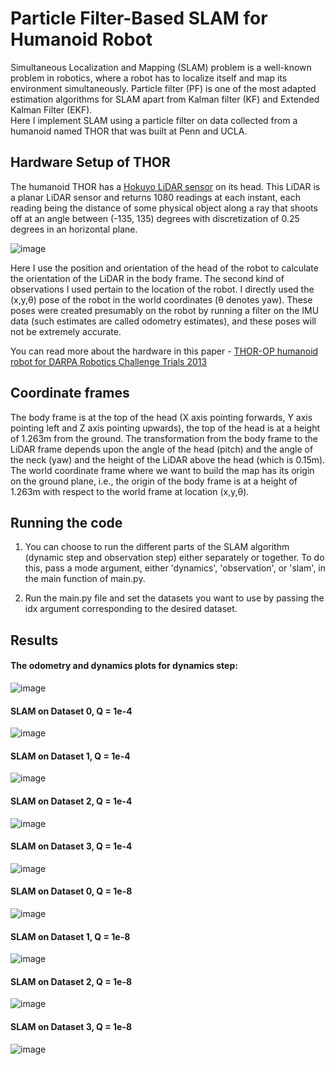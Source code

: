 # Particle Filter-Based SLAM for Humanoid Robot

Simultaneous Localization and Mapping (SLAM) problem is a well-known problem in robotics, where a robot has to localize itself and map its environment simultaneously. Particle filter (PF) is one of the most adapted estimation algorithms for SLAM apart from Kalman filter (KF) and Extended Kalman Filter (EKF).\
Here I implement SLAM using a particle filter on data collected from a humanoid named THOR that was built at Penn and UCLA.

## Hardware Setup of THOR

The humanoid THOR has a [Hokuyo LiDAR sensor](https://hokuyo-usa.com/products/lidar-obstacle-detection) on its head. This LiDAR is a planar LiDAR sensor and returns 1080 readings at each instant, each reading being the distance of some physical object along a ray that shoots off at an angle between (-135, 135) degrees with discretization of 0.25 degrees in an horizontal plane.

![image](https://user-images.githubusercontent.com/38180831/205529594-cda1e25e-a384-4bf2-b0ca-0a23c0719735.png)

Here I use the position and orientation of the head of the robot to calculate the orientation of the LiDAR in the body frame. The second kind of observations I used pertain to the location of the robot. I  directly used the (x,y,θ) pose of the robot in the world coordinates (θ denotes yaw). These poses were created presumably on the robot by running a filter on the IMU data (such estimates are called odometry estimates), and these poses will not be extremely accurate.

You can read more about the hardware in this paper - [THOR-OP humanoid robot for DARPA Robotics Challenge Trials 2013](https://ieeexplore.ieee.org/document/7057369)

## Coordinate frames
The body frame is at the top of the head (X axis pointing forwards, Y axis pointing left and Z axis pointing upwards), the top of the head is at a height of 1.263m from the ground. The transformation from the body frame to the LiDAR frame depends upon the angle of the head (pitch) and the angle of the neck (yaw) and the height of the LiDAR above the head (which is 0.15m). The world coordinate frame where we want to build the map has its origin on the ground plane, i.e., the origin of the body frame is at a height of 1.263m with respect to the world frame at location (x,y,θ).

## Running the code
1. You can choose to run the different parts of the SLAM algorithm (dynamic step and observation step) either separately or together. To do this, pass a mode argument, either 'dynamics', 'observation', or 'slam', in the main function of main.py.

2. Run the main.py file and set the datasets you want to use by passing the idx argument corresponding to the desired dataset.

## Results
#### The odometry and dynamics plots for dynamics step:
![image](https://user-images.githubusercontent.com/38180831/205530920-da7610a4-c5e7-4945-b67f-e5a62ad188a8.png)

#### SLAM on Dataset 0, Q = 1e-4
![image](https://user-images.githubusercontent.com/38180831/205531075-afd27c93-64e5-4308-9c82-eb8314a3e8e6.png)

#### SLAM on Dataset 1, Q = 1e-4
![image](https://user-images.githubusercontent.com/38180831/205531091-a416a0a9-8ca0-43b2-9d24-d3ddf831f42f.png)

#### SLAM on Dataset 2, Q = 1e-4
![image](https://user-images.githubusercontent.com/38180831/205531113-20179569-e17b-46f0-95d6-472f5e6cd8a6.png)

#### SLAM on Dataset 3, Q = 1e-4
![image](https://user-images.githubusercontent.com/38180831/205531138-5b250879-e669-4000-808f-d9a22ff5057e.png)

#### SLAM on Dataset 0, Q = 1e-8
![image](https://user-images.githubusercontent.com/38180831/205531273-6b538618-f2b2-4fcf-b106-e601c310ebb8.png)

#### SLAM on Dataset 1, Q = 1e-8
![image](https://user-images.githubusercontent.com/38180831/205531287-10059179-fdb3-400f-af8d-ad19681cfddc.png)

#### SLAM on Dataset 2, Q = 1e-8
![image](https://user-images.githubusercontent.com/38180831/205531302-c2bb3916-bb0f-47e3-968e-7e9e4ea5bb15.png)

#### SLAM on Dataset 3, Q = 1e-8
![image](https://user-images.githubusercontent.com/38180831/205531318-77a01060-96cb-4e35-91e5-4c33f2bdcfab.png)
